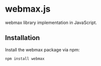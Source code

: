 # webmax.js

webmax library implementation in JavaScript.

## Installation

Install the webmax package via npm:

```bash
npm install webmax
```
